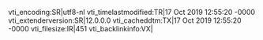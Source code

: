 vti_encoding:SR|utf8-nl
vti_timelastmodified:TR|17 Oct 2019 12:55:20 -0000
vti_extenderversion:SR|12.0.0.0
vti_cacheddtm:TX|17 Oct 2019 12:55:20 -0000
vti_filesize:IR|451
vti_backlinkinfo:VX|
